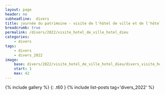 ```yaml
---
layout: page
header: no
subheadline:  divers
title: journée du patrimoine - visite de l'hôtel de ville et de l'hôtel Dieu, future bibliothèque
breadcrumb: true
permalink: /divers/2022/visite_hotel_de_ville_hotel_dieu
categories:
    - divers
tags:
    - divers
    - divers_2022
image:
    base: divers/2022/visite_hotel_de_ville_hotel_dieu/divers_visite_hotel_de_ville_hotel_dieu
    start: 1
    max: 42
---
```

{% include gallery %}
{: .t60 }
{% include list-posts tag='divers_2022' %}
